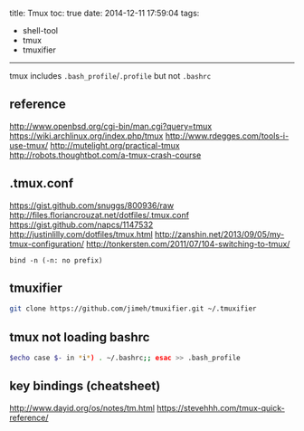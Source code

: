 title: Tmux
toc: true
date: 2014-12-11 17:59:04
tags:
- shell-tool
- tmux
- tmuxifier
---

tmux includes `.bash_profile`/`.profile` but not `.bashrc`

## reference

http://www.openbsd.org/cgi-bin/man.cgi?query=tmux
https://wiki.archlinux.org/index.php/tmux
http://www.rdegges.com/tools-i-use-tmux/
http://mutelight.org/practical-tmux
http://robots.thoughtbot.com/a-tmux-crash-course

## .tmux.conf

https://gist.github.com/snuggs/800936/raw
http://files.floriancrouzat.net/dotfiles/.tmux.conf
https://gist.github.com/napcs/1147532
http://justinlilly.com/dotfiles/tmux.html
http://zanshin.net/2013/09/05/my-tmux-configuration/
http://tonkersten.com/2011/07/104-switching-to-tmux/

`bind -n (-n: no prefix)`

## tmuxifier

```sh
git clone https://github.com/jimeh/tmuxifier.git ~/.tmuxifier
```

## tmux not loading bashrc 

```sh
$echo case $- in *i*) . ~/.bashrc;; esac >> .bash_profile 
```

## key bindings (cheatsheet)

http://www.dayid.org/os/notes/tm.html
https://stevehhh.com/tmux-quick-reference/
